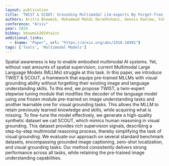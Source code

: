 ```yaml
---
layout: publication
title: 'TWIST & SCOUT: Grounding Multimodal Llm-experts By Forget-free Tuning'
authors: Aritra Bhowmik, Mohammad Mahdi Derakhshani, Dennis Koelma, Yuki M. Asano, Martin R. Oswald, Cees G. M. Snoek
conference: "Arxiv"
year: 2024
bibkey: bhowmik2024twist
additional_links:
  - {name: "Paper", url: "https://arxiv.org/abs/2410.10491"}
tags: ['Tools', 'Multimodal Models']
---
```

Spatial awareness is key to enable embodied multimodal AI systems. Yet,
without vast amounts of spatial supervision, current Multimodal Large Language
Models (MLLMs) struggle at this task. In this paper, we introduce TWIST &
SCOUT, a framework that equips pre-trained MLLMs with visual grounding ability
without forgetting their existing image and language understanding skills. To
this end, we propose TWIST, a twin-expert stepwise tuning module that modifies
the decoder of the language model using one frozen module pre-trained on image
understanding tasks and another learnable one for visual grounding tasks. This
allows the MLLM to retain previously learned knowledge and skills, while
acquiring what is missing. To fine-tune the model effectively, we generate a
high-quality synthetic dataset we call SCOUT, which mimics human reasoning in
visual grounding. This dataset provides rich supervision signals, describing a
step-by-step multimodal reasoning process, thereby simplifying the task of
visual grounding. We evaluate our approach on several standard benchmark
datasets, encompassing grounded image captioning, zero-shot localization, and
visual grounding tasks. Our method consistently delivers strong performance
across all tasks, while retaining the pre-trained image understanding
capabilities.
